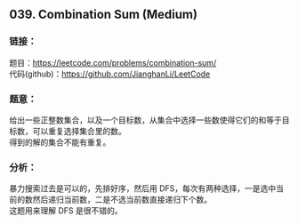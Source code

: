 ## 039. Combination Sum (Medium)

### **链接**：
题目：https://leetcode.com/problems/combination-sum/  
代码(github)：https://github.com/JianghanLi/LeetCode

### **题意**：
给出一些正整数集合，以及一个目标数，从集合中选择一些数使得它们的和等于目标数，可以重复选择集合里的数。  
得到的解的集合不能有重复。

### **分析**：

暴力搜索过去是可以的，先排好序，然后用 DFS，每次有两种选择，一是选中当前的数然后递归当前数，二是不选当前数直接递归下个数。  
这题用来理解 DFS 是很不错的。
